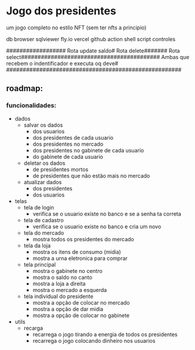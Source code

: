 # Jogo dos presidentes
um jogo completo no estilo NFT (sem ter nfts a principio)

db browser
sqlviewer
fly.io
vercel
github action
shell script
controles

##################
Rota update saldo#
Rota delete#######
Rota select##########################################
Ambas que recebem o indentificador e executa oq deve#
#####################################################
## roadmap:




### funcionalidades:
- dados
  - salvar os dados
    - dos usuarios
    - dos presidentes de cada usuario
    - dos presidentes no mercado
    - dos presidentes no gabinete de cada usuario
    - do gabinete de cada usuario
  - deletar os dados
    - de presidentes mortos
    - de presidentes que não estão mais no mercado
  - atualizar dados
    - dos presidentes
    - dos usuarios
- telas
    - tela de login
      - verifica se o usuario existe no banco e se a senha ta correta
    - tela de cadastro
      - verifica se o usuario existe no banco e cria um novo
    - tela do mercado
      - mostra todos os presidentes do mercado
    - tela da loja
      - mostra os itens de consumo (midia) 
      - mostra a urna eletronica para comprar
    - tela principal
      - mostra o gabinete no centro
      - mostra o saldo no canto
      - mostra a loja a direita
      - mostra o mercado a esquerda
    - tela individual do presidente
      - mostra a opção de colocar no mercado
      - mostra a opção de dar midia
      - mostra a opção de colocar no gabinete
- utils
    - recarga
      - recarrega o jogo tirando a energia de todos os presidentes
      - recarrega o jogo colocando dinheiro nos usuarios